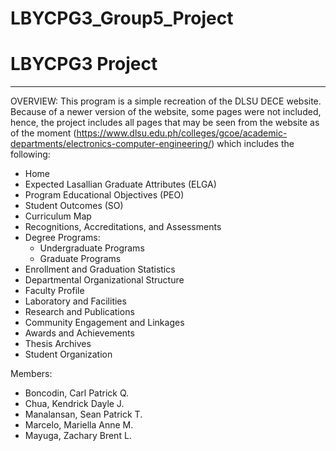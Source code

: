 # LBYCPG3_Group5_Project
# LBYCPG3 Project
-------------------------------------------------------------------------------------------------------------------------------------------------------------------------
OVERVIEW:
This program is a simple recreation of the DLSU DECE website. Because of a newer version of the website, some pages were not included, hence, the project includes all pages that may be seen from the website as of the moment (https://www.dlsu.edu.ph/colleges/gcoe/academic-departments/electronics-computer-engineering/) which includes the following:
- Home
- Expected Lasallian Graduate Attributes (ELGA)
- Program Educational Objectives (PEO)
- Student Outcomes (SO)
- Curriculum Map
- Recognitions, Accreditations, and Assessments
- Degree Programs:
  - Undergraduate Programs
  - Graduate Programs
- Enrollment and Graduation Statistics
- Departmental Organizational Structure
- Faculty Profile
- Laboratory and Facilities
- Research and Publications
- Community Engagement and Linkages
- Awards and Achievements
- Thesis Archives
- Student Organization

Members:
- Boncodin, Carl Patrick Q.
- Chua, Kendrick Dayle J.
- Manalansan, Sean Patrick T.
- Marcelo, Mariella Anne M.
- Mayuga, Zachary Brent L. 
